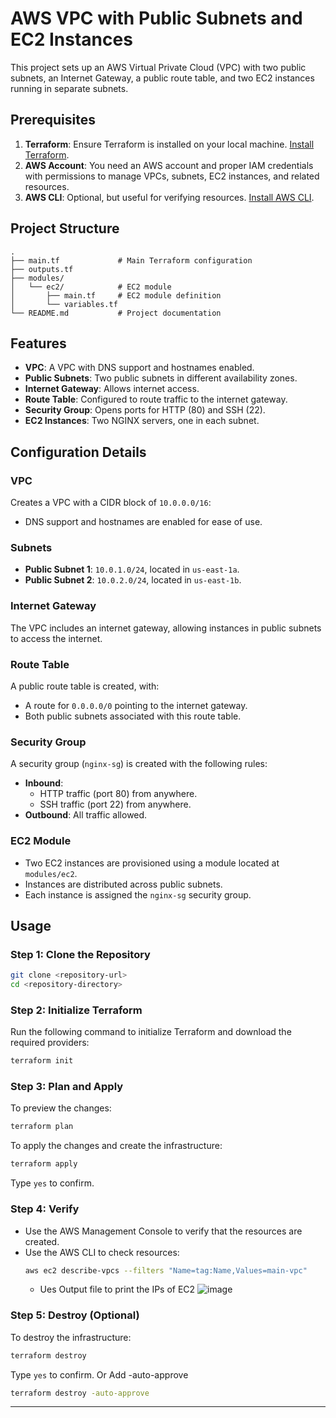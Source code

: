 
# AWS VPC with Public Subnets and EC2 Instances

This project sets up an AWS Virtual Private Cloud (VPC) with two public subnets, an Internet Gateway, a public route table, and two EC2 instances running in separate subnets. 

## Prerequisites

1. **Terraform**: Ensure Terraform is installed on your local machine. [Install Terraform](https://developer.hashicorp.com/terraform/tutorials/aws-get-started/install-cli).
2. **AWS Account**: You need an AWS account and proper IAM credentials with permissions to manage VPCs, subnets, EC2 instances, and related resources.
3. **AWS CLI**: Optional, but useful for verifying resources. [Install AWS CLI](https://docs.aws.amazon.com/cli/latest/userguide/install-cliv2.html).

## Project Structure

```plaintext
.
├── main.tf             # Main Terraform configuration
├── outputs.tf
├── modules/
│   └── ec2/            # EC2 module
│       ├── main.tf     # EC2 module definition
│       └── variables.tf
└── README.md           # Project documentation
```

## Features

- **VPC**: A VPC with DNS support and hostnames enabled.
- **Public Subnets**: Two public subnets in different availability zones.
- **Internet Gateway**: Allows internet access.
- **Route Table**: Configured to route traffic to the internet gateway.
- **Security Group**: Opens ports for HTTP (80) and SSH (22).
- **EC2 Instances**: Two NGINX servers, one in each subnet.

## Configuration Details

### VPC

Creates a VPC with a CIDR block of `10.0.0.0/16`:
- DNS support and hostnames are enabled for ease of use.

### Subnets

- **Public Subnet 1**: `10.0.1.0/24`, located in `us-east-1a`.
- **Public Subnet 2**: `10.0.2.0/24`, located in `us-east-1b`.

### Internet Gateway

The VPC includes an internet gateway, allowing instances in public subnets to access the internet.

### Route Table

A public route table is created, with:
- A route for `0.0.0.0/0` pointing to the internet gateway.
- Both public subnets associated with this route table.

### Security Group

A security group (`nginx-sg`) is created with the following rules:
- **Inbound**:
  - HTTP traffic (port 80) from anywhere.
  - SSH traffic (port 22) from anywhere.
- **Outbound**: All traffic allowed.

### EC2 Module

- Two EC2 instances are provisioned using a module located at `modules/ec2`.
- Instances are distributed across public subnets.
- Each instance is assigned the `nginx-sg` security group.

## Usage

### Step 1: Clone the Repository

```bash
git clone <repository-url>
cd <repository-directory>
```

### Step 2: Initialize Terraform

Run the following command to initialize Terraform and download the required providers:

```bash
terraform init
```

### Step 3: Plan and Apply

To preview the changes:

```bash
terraform plan
```

To apply the changes and create the infrastructure:

```bash
terraform apply
```

Type `yes` to confirm.

### Step 4: Verify

- Use the AWS Management Console to verify that the resources are created.
- Use the AWS CLI to check resources:
  ```bash
  aws ec2 describe-vpcs --filters "Name=tag:Name,Values=main-vpc"
  ```
  - Ues Output file to print the IPs of EC2 
![image](https://github.com/user-attachments/assets/66954625-8208-4e27-8d54-a86611e56668)


### Step 5: Destroy (Optional)

To destroy the infrastructure:

```bash
terraform destroy
```

Type `yes` to confirm.
Or Add  -auto-approve
```bash
terraform destroy -auto-approve
```
---

